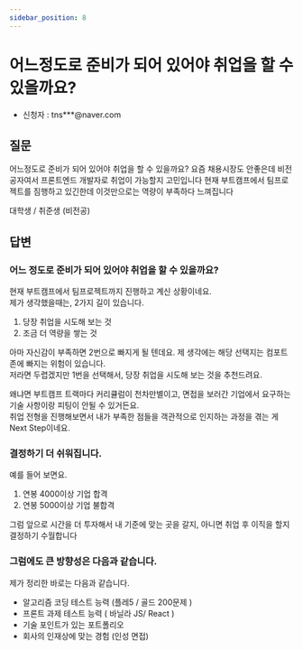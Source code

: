 ```yaml
---
sidebar_position: 8
---
```


# 어느정도로 준비가 되어 있어야 취업을 할 수 있을까요?
<head>
  <meta name="keywords" content="개발자 취업 기준"/>
</head>

- 신청자 : tns***@naver.com


## 질문  
어느정도로 준비가 되어 있어야 취업을 할 수 있을까요?  요즘 채용시장도 안좋은데 비전공자여서 프론트엔드 개발자로 취업이 가능할지 고민입니다 현재 부트캠프에서 팀프로젝트를 짐행하고 있긴한데 이것만으로는 역량이 부족하다 느껴집니다

대학생 / 취준생 (비전공)



## 답변

### 어느 정도로 준비가 되어 있어야 취업을 할 수 있을까요?

현재 부트캠프에서 팀프로젝트까지 진행하고 계신 상황이네요.  
제가 생각했을때는, 2가지 길이 있습니다.

1. 당장 취업을 시도해 보는 것
2. 조금 더 역량을 쌓는 것  

아마 자신감이 부족하면 2번으로 빠지게 될 텐데요. 제 생각에는 해당 선택지는 컴포트존에 빠지는 위험이 있습니다.  
저라면 두렵겠지만 1번을 선택해서, 당장 취업을 시도해 보는 것을 추천드려요.  

왜냐면 부트캠프 트랙마다 커리큘럼이 천차만별이고, 면접을 보러간 기업에서 요구하는 기술 사항이랑 피팅이 안될 수 있거든요.  
취업 전형을 진행해보면서 내가 부족한 점들을 객관적으로 인지하는 과정을 겪는 게 Next Step이네요.  

### 결정하기 더 쉬워집니다.  

예를 들어 보면요. 
1. 연봉 4000이상 기업 합격
2. 연봉 5000이상 기업 불합격 

그럼 앞으로 시간을 더 투자해서 내 기준에 맞는 곳을 갈지, 아니면 취업 후 이직을 할지 결정하기 수월합니다


### 그럼에도 큰 방향성은 다음과 같습니다.

제가 정리한 바로는 다음과 같습니다.  
- 알고리즘 코딩 테스트 능력 (플레5 / 골드 200문제 )  
- 프론트 과제 테스트 능력 ( 바닐라 JS/ React )  
- 기술 포인트가 있는 포트폴리오  
- 회사의 인재상에 맞는 경험 (인성 면접)  